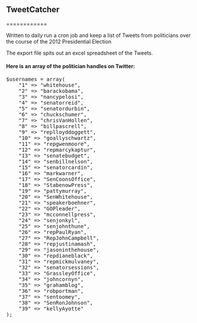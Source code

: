## TweetCatcher
============

Written to daily run a cron job and keep a list of Tweets from politicians over the course of the 2012 Presidential Election

The export file spits out an excel spreadsheet of the Tweets.

#### Here is an array of the politician handles on Twitter:

<pre>
$usernames = array(
    "1" => "whitehouse",
    "2" => "barackobama",
    "3" => "nancypelosi",
    "4" => "senatorreid",
    "5" => "senatordurbin",
    "6" => "chuckschumer",
    "7" => "chrisVanHollen",
    "8" => "billpascrell",
    "9" => "replloyddoggett",
    "10" => "goallyschwartz",
    "11" => "repgwenmoore",
    "12" => "repmarcykaptur",
    "13" => "senatebudget",
    "14" => "senbillnelson",
    "15" => "senatorcardin",
    "16" => "markwarner",
    "17" => "SenCoonsOffice",
    "18" => "StabenowPress",
    "19" => "pattymurray",
    "20" => "SenWhitehouse",
    "21" => "speakerboehner",
    "22" => "GOPleader",
    "23" => "mcconnellpress",
    "24" => "senjonkyl",
    "25" => "senjohnthune",
    "26" => "repPaulRyan",
    "27" => "RepJohnCampbell",
    "28" => "repjustinamash",
    "29" => "jasoninthehouse",
    "30" => "repdianeblack",
    "31" => "repmickmulvaney",
    "32" => "senatorsessions",
    "33" => "GrassleyOffice",
    "34" => "johncornyn",
    "35" => "grahamblog",
    "36" => "robportman",
    "37" => "sentoomey",
    "38" => "SenRonJohnson",
    "39" => "kellyAyotte"
);
</pre>
